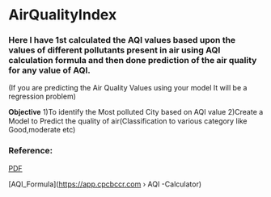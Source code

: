 # AirQualityIndex

### Here I have 1st calculated the AQI values based upon the values of different pollutants present in air using AQI calculation formula and then done prediction of the air quality for any value of AQI.

(If you are predicting the Air Quality Values using your model It will be a regression problem)

𝐎𝐛𝐣𝐞𝐜𝐭𝐢𝐯𝐞
1)To identify the Most polluted City based on AQI value
2)Create a Model to Predict the quality of air(Classification to various category like Good,moderate etc)

### Reference:
[PDF](https://app.cpcbccr.com/ccr_docs/How_AQI_Calculated.pdf)

[AQI_Formula](https://app.cpcbccr.com › AQI -Calculator)
